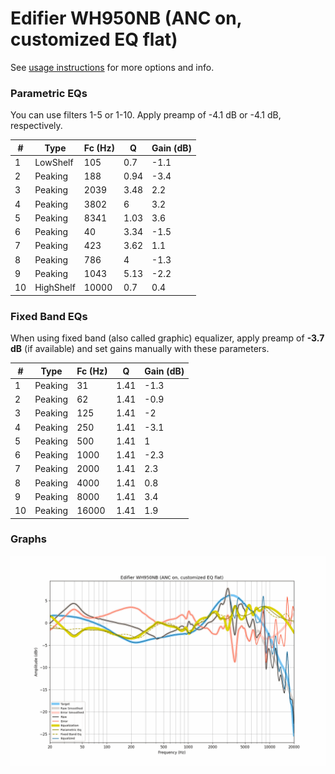 # Edifier WH950NB (ANC on, customized EQ flat)
See [usage instructions](https://github.com/jaakkopasanen/AutoEq#usage) for more options and info.

### Parametric EQs
You can use filters 1-5 or 1-10. Apply preamp of -4.1 dB or -4.1 dB, respectively.

|   # | Type      |   Fc (Hz) |    Q |   Gain (dB) |
|-----|-----------|-----------|------|-------------|
|   1 | LowShelf  |       105 | 0.7  |        -1.1 |
|   2 | Peaking   |       188 | 0.94 |        -3.4 |
|   3 | Peaking   |      2039 | 3.48 |         2.2 |
|   4 | Peaking   |      3802 | 6    |         3.2 |
|   5 | Peaking   |      8341 | 1.03 |         3.6 |
|   6 | Peaking   |        40 | 3.34 |        -1.5 |
|   7 | Peaking   |       423 | 3.62 |         1.1 |
|   8 | Peaking   |       786 | 4    |        -1.3 |
|   9 | Peaking   |      1043 | 5.13 |        -2.2 |
|  10 | HighShelf |     10000 | 0.7  |         0.4 |

### Fixed Band EQs
When using fixed band (also called graphic) equalizer, apply preamp of **-3.7 dB** (if available) and set gains manually with these parameters.

|   # | Type    |   Fc (Hz) |    Q |   Gain (dB) |
|-----|---------|-----------|------|-------------|
|   1 | Peaking |        31 | 1.41 |        -1.3 |
|   2 | Peaking |        62 | 1.41 |        -0.9 |
|   3 | Peaking |       125 | 1.41 |        -2   |
|   4 | Peaking |       250 | 1.41 |        -3.1 |
|   5 | Peaking |       500 | 1.41 |         1   |
|   6 | Peaking |      1000 | 1.41 |        -2.3 |
|   7 | Peaking |      2000 | 1.41 |         2.3 |
|   8 | Peaking |      4000 | 1.41 |         0.8 |
|   9 | Peaking |      8000 | 1.41 |         3.4 |
|  10 | Peaking |     16000 | 1.41 |         1.9 |

### Graphs
![](./Edifier%20WH950NB%20(ANC%20on,%20customized%20EQ%20flat).png)
